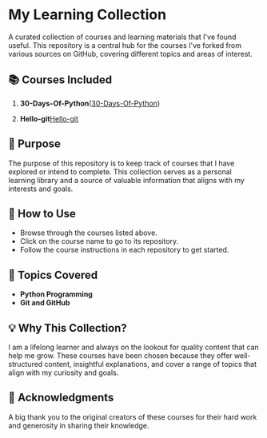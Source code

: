 
# My Learning Collection

A curated collection of courses and learning materials that I've found useful. This repository is a central hub for the courses I've forked from various sources on GitHub, covering different topics and areas of interest.

## 📚 Courses Included

1. **30-Days-Of-Python**([30-Days-Of-Python](https://github.com/DianaMPaun/30-Days-Of-Python))
   

2. **Hello-git**[Hello-git]([link-to-course-2](https://github.com/DianaMPaun/hello-git))



## 🎯 Purpose

The purpose of this repository is to keep track of courses that I have explored or intend to complete. This collection serves as a personal learning library and a source of valuable information that aligns with my interests and goals.

## 📝 How to Use

- Browse through the courses listed above.
- Click on the course name to go to its repository.
- Follow the course instructions in each repository to get started.

## 📌 Topics Covered
 
- **Python Programming**  
- **Git and GitHub**


## 💡 Why This Collection?

I am a lifelong learner and always on the lookout for quality content that can help me grow. These courses have been chosen because they offer well-structured content, insightful explanations, and cover a range of topics that align with my curiosity and goals.

## 🌟 Acknowledgments

A big thank you to the original creators of these courses for their hard work and generosity in sharing their knowledge. 
